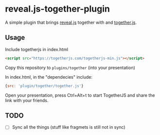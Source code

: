 reveal.js-together-plugin
=========================

A simple plugin that brings [reveal.js](https://github.com/hakimel/reveal.js) together with and [together.js](https://github.com/mozilla/togetherjs).

Usage
-----

Include togetherjs in index.html

```html
<script src="https://togetherjs.com/togetherjs-min.js"></script>
```

Copy this repository to `plugins/together` (into your presentation)

In index.html, in the "dependecies" include:

```js
{src: 'plugin/together/together.js'}
```

Open your presentation, press Ctrl+Alt+t to start TogetherJS and share the link with your friends.

TODO
----

* [ ] Sync all the things (stuff like fragmets is still not in sync)
